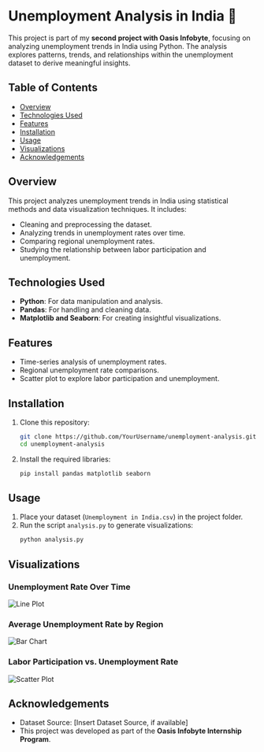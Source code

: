 # Unemployment Analysis in India 🧮

This project is part of my **second project with Oasis Infobyte**, focusing on analyzing unemployment trends in India using Python. The analysis explores patterns, trends, and relationships within the unemployment dataset to derive meaningful insights.

## Table of Contents
- [Overview](#overview)
- [Technologies Used](#technologies-used)
- [Features](#features)
- [Installation](#installation)
- [Usage](#usage)
- [Visualizations](#visualizations)
- [Acknowledgements](#acknowledgements)

## Overview
This project analyzes unemployment trends in India using statistical methods and data visualization techniques. It includes:
- Cleaning and preprocessing the dataset.
- Analyzing trends in unemployment rates over time.
- Comparing regional unemployment rates.
- Studying the relationship between labor participation and unemployment.

## Technologies Used
- **Python**: For data manipulation and analysis.
- **Pandas**: For handling and cleaning data.
- **Matplotlib and Seaborn**: For creating insightful visualizations.

## Features
- Time-series analysis of unemployment rates.
- Regional unemployment rate comparisons.
- Scatter plot to explore labor participation and unemployment.

## Installation
1. Clone this repository:
   ```bash
   git clone https://github.com/YourUsername/unemployment-analysis.git
   cd unemployment-analysis
   ```
2. Install the required libraries:
   ```bash
   pip install pandas matplotlib seaborn
   ```

## Usage
1. Place your dataset (`Unemployment in India.csv`) in the project folder.
2. Run the script `analysis.py` to generate visualizations:
   ```bash
   python analysis.py
   ```

## Visualizations
### Unemployment Rate Over Time
![Line Plot](path/to/lineplot.png)

### Average Unemployment Rate by Region
![Bar Chart](path/to/barchart.png)

### Labor Participation vs. Unemployment Rate
![Scatter Plot](path/to/scatterplot.png)

## Acknowledgements
- Dataset Source: [Insert Dataset Source, if available]
- This project was developed as part of the **Oasis Infobyte Internship Program**.

